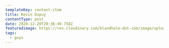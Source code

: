 ```yaml
---
templateKey: content-item
title: Kevin Dupuy
contentType: post
date: 2020-12-20T20:36:49.758Z
featuredimage: https://res.cloudinary.com/blandhole-dot-com/image/upload/t_default%20image/v1608669293/Guys_-_Kevin_Dupuy_onx6kt.jpg
tags:
  - guys
---
```

